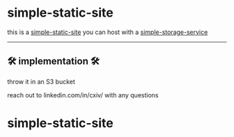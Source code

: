 # simple-static-site
this is a [simple-static-site](https://diopsi.de/) you can host with a [simple-storage-service](https://aws.amazon.com/s3/)

***


## 🛠️ implementation 🛠️

throw it in an S3 bucket

reach out to linkedin.com/in/cxiv/ with any questions

# simple-static-site